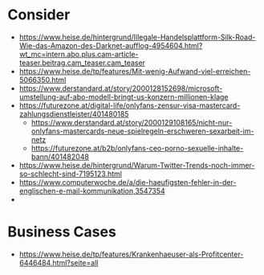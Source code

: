 Consider
========

- https://www.heise.de/hintergrund/Illegale-Handelsplattform-Silk-Road-Wie-das-Amazon-des-Darknet-aufflog-4954604.html?wt_mc=intern.abo.plus.cam-article-teaser.beitrag.cam_teaser.cam_teaser
- https://www.heise.de/tp/features/Mit-wenig-Aufwand-viel-erreichen-5066350.html
- https://www.derstandard.at/story/2000128152698/microsoft-umstellung-auf-abo-modell-bringt-us-konzern-millionen-klage
- https://futurezone.at/digital-life/onlyfans-zensur-visa-mastercard-zahlungsdienstleister/401480185
    - https://www.derstandard.at/story/2000129108165/nicht-nur-onlyfans-mastercards-neue-spielregeln-erschweren-sexarbeit-im-netz
    - https://futurezone.at/b2b/onlyfans-ceo-porno-sexuelle-inhalte-bann/401482048
- https://www.heise.de/hintergrund/Warum-Twitter-Trends-noch-immer-so-schlecht-sind-7195123.html
- https://www.computerwoche.de/a/die-haeufigsten-fehler-in-der-englischen-e-mail-kommunikation,3547354
- 
Business Cases
==============

- https://www.heise.de/tp/features/Krankenhaeuser-als-Profitcenter-6446484.html?seite=all
